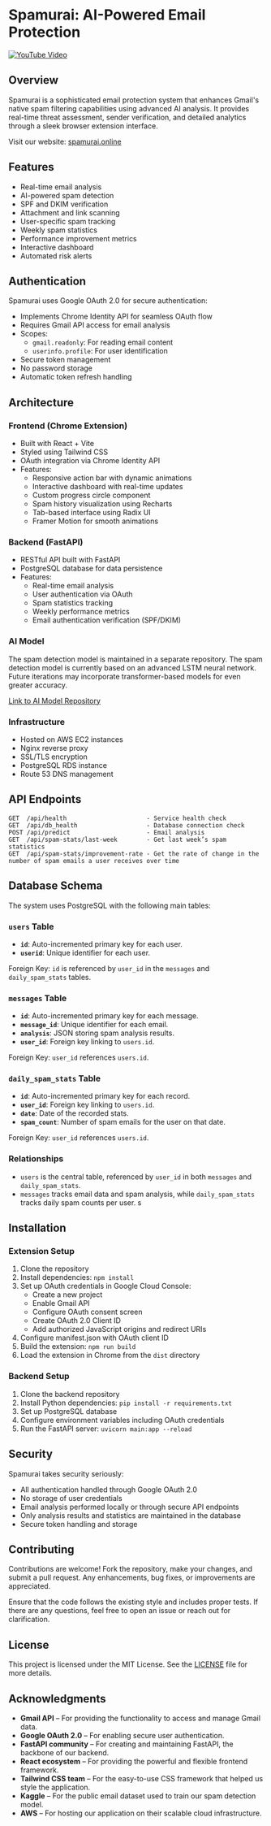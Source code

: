 # Spamurai: AI-Powered Email Protection

[![YouTube Video](https://img.youtube.com/vi/kYLiuQEuTiY/maxresdefault.jpg)](https://www.youtube.com/watch?v=kYLiuQEuTiY)


## Overview

Spamurai is a sophisticated email protection system that enhances Gmail's native spam filtering capabilities using advanced AI analysis. It provides real-time threat assessment, sender verification, and detailed analytics through a sleek browser extension interface.

Visit our website: [spamurai.online](https://spamurai.online)

## Features

- Real-time email analysis
- AI-powered spam detection
- SPF and DKIM verification
- Attachment and link scanning
- User-specific spam tracking
- Weekly spam statistics
- Performance improvement metrics
- Interactive dashboard
- Automated risk alerts

## Authentication

Spamurai uses Google OAuth 2.0 for secure authentication:
- Implements Chrome Identity API for seamless OAuth flow
- Requires Gmail API access for email analysis
- Scopes:
  - `gmail.readonly`: For reading email content
  - `userinfo.profile`: For user identification
- Secure token management
- No password storage
- Automatic token refresh handling

## Architecture

### Frontend (Chrome Extension)
- Built with React + Vite
- Styled using Tailwind CSS
- OAuth integration via Chrome Identity API
- Features:
  - Responsive action bar with dynamic animations
  - Interactive dashboard with real-time updates
  - Custom progress circle component
  - Spam history visualization using Recharts
  - Tab-based interface using Radix UI
  - Framer Motion for smooth animations

### Backend (FastAPI)
- RESTful API built with FastAPI
- PostgreSQL database for data persistence
- Features:
  - Real-time email analysis
  - User authentication via OAuth
  - Spam statistics tracking
  - Weekly performance metrics
  - Email authentication verification (SPF/DKIM)

### AI Model
The spam detection model is maintained in a separate repository. The spam detection model is currently based on an advanced LSTM neural network. Future iterations may incorporate transformer-based models for even greater accuracy.

[Link to AI Model Repository](https://github.com/mrktsm/spam-email-recognizer)

### Infrastructure
- Hosted on AWS EC2 instances
- Nginx reverse proxy
- SSL/TLS encryption
- PostgreSQL RDS instance
- Route 53 DNS management

## API Endpoints

```plaintext
GET  /api/health                      - Service health check
GET  /api/db_health                   - Database connection check
POST /api/predict                     - Email analysis
GET  /api/spam-stats/last-week        - Get last week’s spam statistics
GET  /api/spam-stats/improvement-rate - Get the rate of change in the number of spam emails a user receives over time
```

## Database Schema

The system uses PostgreSQL with the following main tables:

### `users` Table
- **`id`**: Auto-incremented primary key for each user.
- **`userid`**: Unique identifier for each user.
  
Foreign Key: `id` is referenced by `user_id` in the `messages` and `daily_spam_stats` tables.

### `messages` Table
- **`id`**: Auto-incremented primary key for each message.
- **`message_id`**: Unique identifier for each email.
- **`analysis`**: JSON storing spam analysis results.
- **`user_id`**: Foreign key linking to `users.id`.

Foreign Key: `user_id` references `users.id`.

### `daily_spam_stats` Table
- **`id`**: Auto-incremented primary key for each record.
- **`user_id`**: Foreign key linking to `users.id`.
- **`date`**: Date of the recorded stats.
- **`spam_count`**: Number of spam emails for the user on that date.

Foreign Key: `user_id` references `users.id`.

### Relationships
- `users` is the central table, referenced by `user_id` in both `messages` and `daily_spam_stats`.
- `messages` tracks email data and spam analysis, while `daily_spam_stats` tracks daily spam counts per user.
s

## Installation

### Extension Setup
1. Clone the repository
2. Install dependencies: `npm install`
3. Set up OAuth credentials in Google Cloud Console:
   - Create a new project
   - Enable Gmail API
   - Configure OAuth consent screen
   - Create OAuth 2.0 Client ID
   - Add authorized JavaScript origins and redirect URIs
4. Configure manifest.json with OAuth client ID
5. Build the extension: `npm run build`
6. Load the extension in Chrome from the `dist` directory

### Backend Setup
1. Clone the backend repository
2. Install Python dependencies: `pip install -r requirements.txt`
3. Set up PostgreSQL database
4. Configure environment variables including OAuth credentials
5. Run the FastAPI server: `uvicorn main:app --reload`

## Security

Spamurai takes security seriously:
- All authentication handled through Google OAuth 2.0
- No storage of user credentials
- Email analysis performed locally or through secure API endpoints
- Only analysis results and statistics are maintained in the database
- Secure token handling and storage
  
## Contributing
Contributions are welcome! Fork the repository, make your changes, and submit a pull request. Any enhancements, bug fixes, or improvements are appreciated.

Ensure that the code follows the existing style and includes proper tests. If there are any questions, feel free to open an issue or reach out for clarification.

## License

This project is licensed under the MIT License. See the [LICENSE](./LICENSE) file for more details.

## Acknowledgments
- **Gmail API** – For providing the functionality to access and manage Gmail data.
- **Google OAuth 2.0** – For enabling secure user authentication.
- **FastAPI community** – For creating and maintaining FastAPI, the backbone of our backend.
- **React ecosystem** – For providing the powerful and flexible frontend framework.
- **Tailwind CSS team** – For the easy-to-use CSS framework that helped us style the application.
- **Kaggle** – For the public email dataset used to train our spam detection model.
- **AWS** – For hosting our application on their scalable cloud infrastructure.
